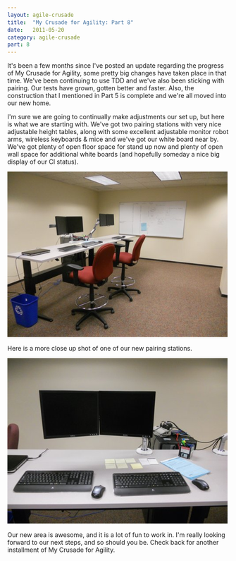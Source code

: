 ```yaml
---
layout: agile-crusade
title:  "My Crusade for Agility: Part 8"
date:   2011-05-20
category: agile-crusade
part: 8
---
```


It's been a few months since I've posted an update regarding the progress of My
Crusade for Agility, some pretty big changes have taken place in that time.
We've been continuing to use TDD and we've also been sticking with pairing. Our
tests have grown, gotten better and faster. Also, the construction that I
mentioned in Part 5 is complete and we're all moved into our new home.


I'm sure we are going to continually make adjustments our set up, but here is
what we are starting with. We've got two pairing stations with very nice
adjustable height tables, along with some excellent adjustable monitor robot
arms, wireless keyboards & mice and we've got our white board near by.  We've
got plenty of open floor space for stand up now and plenty of open wall space
for additional white boards (and hopefully someday a nice big display of our CI 
status).

![Pairing Stations](/assets/images/agile_crusade/pairingstations.jpg)

Here is a more close up shot of one of our new pairing stations.

![Pairing Station](/assets/images/agile_crusade/pairingstation.jpg)

Our new area is awesome, and it is a lot of fun to work in. I'm really looking
forward to our next steps, and so should you be. Check back for another
installment of My Crusade for Agility.
